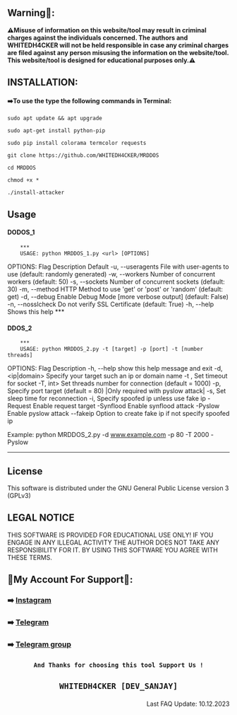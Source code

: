 ## Warning🚨:

**⚠️Misuse of information on this website/tool may result in criminal charges against the individuals concerned.  The authors and WHITEDH4CKER will not be held responsible in case any criminal charges are filed against any person misusing the information on the website/tool. This website/tool is designed for educational purposes only.⚠️**

## INSTALLATION:
   #### ➡️To use the type the following commands in Terminal:

```shell script
sudo apt update && apt upgrade
```

```shell script
sudo apt-get install python-pip
```

```shell script
sudo pip install colorama termcolor requests
```

```shell script
git clone https://github.com/WHITEDH4CKER/MRDDOS
```

```shell script
cd MRDDOS
```

```shell script
chmod +x *
```

```shell script
./install-attacker
```

## Usage
   #### DODOS_1
        ***
        USAGE: python MRDDOS_1.py <url> [OPTIONS]
   OPTIONS:
        Flag           Description                     Default
        -u, --useragents   File with user-agents to use                     (default: randomly generated)
        -w, --workers      Number of concurrent workers                     (default: 50)
        -s, --sockets      Number of concurrent sockets                     (default: 30)
        -m, --method       HTTP Method to use 'get' or 'post'  or 'random'  (default: get)
        -d, --debug        Enable Debug Mode [more verbose output]          (default: False)
        -n, --nosslcheck   Do not verify SSL Certificate                    (default: True)
        -h, --help         Shows this help
         ***
   #### DDOS_2 
        ***
        USAGE: python MRDDOS_2.py -t [target] -p [port] -t [number threads]
   OPTIONS:
        Flag           Description
  -h, --help       show this help message and exit
  -d, <ip|domain>   Specify your target such an ip or domain name
  -t ,<float>       Set timeout for socket
  -T, int>         Set threads number for connection (default = 1000)
  -p, <int>         Specify port target (default = 80) |Only required with pyslow attack|
  -s, <int>         Set sleep time for reconnection
  -i, <ip address>  Specify spoofed ip unless use fake ip
  -Request         Enable request target
  -Synflood        Enable synflood attack
  -Pyslow          Enable pyslow attack
  --fakeip         Option to create fake ip if not specify spoofed ip

Example:
    python MRDDOS_2.py -d www.example.com -p 80 -T 2000 -Pyslow
  ***
## License
This software is distributed under the GNU General Public License version 3 (GPLv3)

## LEGAL NOTICE
THIS SOFTWARE IS PROVIDED FOR EDUCATIONAL USE ONLY! IF YOU ENGAGE IN ANY ILLEGAL ACTIVITY THE AUTHOR DOES NOT TAKE ANY RESPONSIBILITY FOR IT. BY USING THIS SOFTWARE YOU AGREE WITH THESE TERMS.

## 👤My Account For Support👤:

### ➡️ [Instagram](https://Instagram.com/WHITEDH4CKER)
### ➡️ [Telegram](https://t.me/WHITEDH4CKER)
### ➡️ [Telegram group](https://t.me/WHITEDR00M)

### <p align="center">```And Thanks for choosing this tool Support Us !``` 
  
 ## <p align="center">```WHITEDH4CKER [DEV_SANJAY]```

<p align="right"> Last FAQ Update: 10.12.2023 </p>
